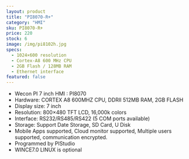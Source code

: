 ```yaml
---
layout: product
title: "PI8070-R+"
category: "HMI"
sku: PI8070-R+
price: 220
stock: 6
image: /img/pi8102h.jpg
specs:
  - 1024×600 resolution
  - Cortex-A8 600 MHz CPU
  - 2GB Flash / 128MB RAM
  - Ethernet interface
featured: false
---
```


 - Wecon PI 7 inch HMI : PI8070  
 - Hardware: CORTEX A8 600MHZ CPU, DDRII 512MB RAM, 2GB FLASH
 - Display size: 7 inch
 - Resolution: 800×480 TFT LCD, 16,000k colors
 - Interface: RS232/RS485/RS422 (5 COM ports available)
 - Storage: Support Date Storage, SD Card, U Disk
 - Mobile Apps supported, Cloud monitor supported, Multiple users supported, communication encrypted.
 - Programmed by PIStudio
 - WINCE7.0 LINUX is optional
